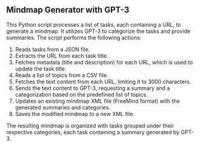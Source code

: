 ## Mindmap Generator with GPT-3

This Python script processes a list of tasks, each containing a URL, to generate a mindmap. It utilizes GPT-3 to categorize the tasks and provide summaries. The script performs the following actions:

1. Reads tasks from a JSON file.
2. Extracts the URL from each task title.
3. Fetches metadata (title and description) for each URL, which is used to update the task title.
4. Reads a list of topics from a CSV file.
5. Fetches the text content from each URL, limiting it to 3000 characters.
6. Sends the text content to GPT-3, requesting a summary and a categorization based on the predefined list of topics.
7. Updates an existing mindmap XML file (FreeMind format) with the generated summaries and categories.
8. Saves the modified mindmap to a new XML file.

The resulting mindmap is organized with tasks grouped under their respective categories, each task containing a summary generated by GPT-3.
